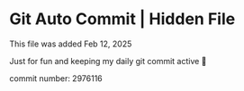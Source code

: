 # Git Auto Commit | Hidden File

This file was added Feb 12, 2025

Just for fun and keeping my daily git commit active 🤪

commit number: 2976116
